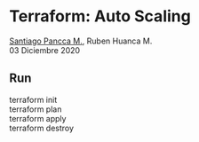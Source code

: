# Terraform: Auto Scaling

[Santiago Pancca M.](https://github.com/fnixTiago), Ruben Huanca M.\
03 Diciembre 2020

## Run
terraform init \
terraform plan \
terraform apply \
terraform destroy
